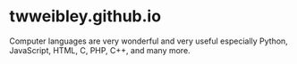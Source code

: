 # twweibley.github.io
Computer languages are very wonderful and very useful especially Python, JavaScript, HTML, C, PHP, C++, and many more.
